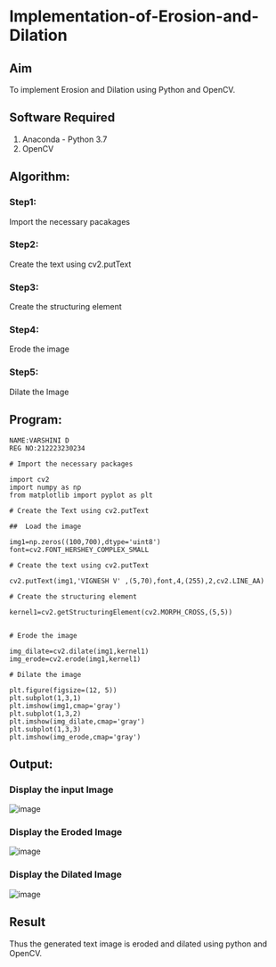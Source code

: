 # Implementation-of-Erosion-and-Dilation
## Aim
To implement Erosion and Dilation using Python and OpenCV.
## Software Required
1. Anaconda - Python 3.7
2. OpenCV
## Algorithm:
### Step1:
Import the necessary pacakages

### Step2:
Create the text using cv2.putText

### Step3:
Create the structuring element

### Step4:
Erode the image

### Step5:
Dilate the Image

 
## Program:
```
NAME:VARSHINI D
REG NO:212223230234

# Import the necessary packages

import cv2
import numpy as np
from matplotlib import pyplot as plt

# Create the Text using cv2.putText

##  Load the image

img1=np.zeros((100,700),dtype='uint8')
font=cv2.FONT_HERSHEY_COMPLEX_SMALL

# Create the text using cv2.putText

cv2.putText(img1,'VIGNESH V' ,(5,70),font,4,(255),2,cv2.LINE_AA)

# Create the structuring element

kernel1=cv2.getStructuringElement(cv2.MORPH_CROSS,(5,5))


# Erode the image

img_dilate=cv2.dilate(img1,kernel1)
img_erode=cv2.erode(img1,kernel1)

# Dilate the image

plt.figure(figsize=(12, 5))
plt.subplot(1,3,1)
plt.imshow(img1,cmap='gray')
plt.subplot(1,3,2)
plt.imshow(img_dilate,cmap='gray')
plt.subplot(1,3,3)
plt.imshow(img_erode,cmap='gray')
```
## Output:

### Display the input Image
![image](https://github.com/user-attachments/assets/fceaf68b-8ffd-4915-bd09-d6de1a69c272)


### Display the Eroded Image
![image](https://github.com/user-attachments/assets/e94f802f-f2a0-4471-b2da-d1f7a52b1d52)


### Display the Dilated Image
![image](https://github.com/user-attachments/assets/84c6e169-e574-4811-a50e-d56d58a31943)


## Result
Thus the generated text image is eroded and dilated using python and OpenCV.

